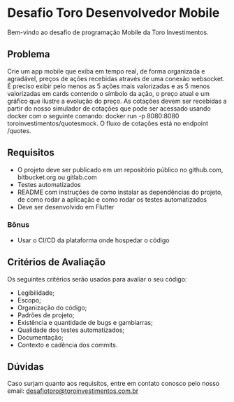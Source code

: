 # Desafio Toro Desenvolvedor Mobile

Bem-vindo ao desafio de programação Mobile da Toro Investimentos.

## Problema

Crie um app mobile que exiba em tempo real, de forma organizada e agradável, preços de ações recebidas através de uma conexão websocket.
É preciso exibir pelo menos as 5 ações mais valorizadas e as 5 menos valorizadas em cards contendo o símbolo da ação, o preço atual e um gráfico que ilustre a evolução do preço.
As cotações devem ser recebidas a partir do nosso simulador de cotações que pode ser acessado usando docker com o seguinte comando: docker run -p 8080:8080 toroinvestimentos/quotesmock. O fluxo de cotações está no endpoint /quotes.

## Requisitos

- O projeto deve ser publicado em um repositório público no github.com, bitbucket.org ou gitlab.com
- Testes automatizados
- README com instruções de como instalar as dependências do projeto, de como rodar a aplicação e como rodar os testes automatizados
- Deve ser desenvolvido em Flutter

### Bônus

- Usar o CI/CD da plataforma onde hospedar o código

## Critérios de Avaliação

Os seguintes critérios serão usados para avaliar o seu código:
- Legibilidade;
- Escopo;
- Organização do código;
- Padrões de projeto;
- Existência e quantidade de bugs e gambiarras;
- Qualidade dos testes automatizados;
- Documentação;
- Contexto e cadência dos commits.

## Dúvidas

Caso surjam quanto aos requisitos, entre em contato conosco pelo nosso email: desafiotoro@toroinvestimentos.com.br